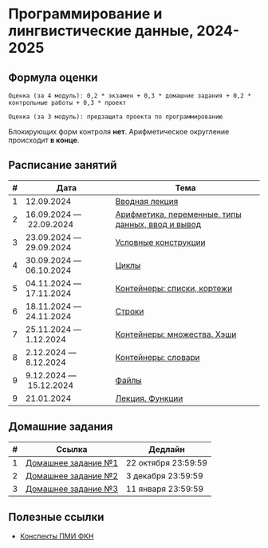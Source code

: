 # Программирование и лингвистические данные, 2024-2025

## Формула оценки

```
Оценка (за 4 модуль): 0,2 * экзамен + 0,3 * домашние задания + 0,2 * контрольные работы + 0,3 * проект
```
```
Оценка (за 3 модуль): предзащита проекта по программированию
```

Блокирующих форм контроля **нет**. Арифметическое округление происходит **в конце**.

## Расписание занятий

| # | Дата | Тема |
|-|-|-|
|1|12.09.2024| [Вводная лекция](lectures/lecture_intro.pdf) |
|2|16.09.2024 –– 22.09.2024| [Арифметика, переменные, типы данных, ввод и вывод](seminars/sem01_intro) |
|3|23.09.2024 –– 29.09.2024| [Условные конструкции](seminars/sem02_if) |
|4|30.09.2024 –– 06.10.2024| [Циклы](seminars/sem03_loop)|
|5|04.11.2024 –– 17.11.2024| [Контейнеры: списки, кортежи](seminars/sem_04_lists_tuples)|
|6|18.11.2024 –– 24.11.2024| [Строки](seminars/sem05_strings)|
|7|25.11.2024 –– 1.12.2024| [Контейнеры: множества. Хэши](seminars/sem06_hash_sets)|
|8|2.12.2024 –– 8.12.2024| [Контейнеры: словари](seminars/sem07_dicts)|
|9|9.12.2024 –– 15.12.2024| [Файлы](seminars/sem08_file_io)|
|9|21.01.2024| [Лекция. Функции](lectures/lecture_functions.pdf)|

## Домашние задания

| # | Ссылка | Дедлайн |
|-|-|-|
|1| [Домашнее задание №1](https://official.contest.yandex.ru/contest/69263/problems/)| 22 октября 23:59:59 |
|2| [Домашнее задание №2](https://official.contest.yandex.ru/contest/71490/enter/)| 3 декабря 23:59:59 |
|3| [Домашнее задание №3](https://official.contest.yandex.ru/contest/72507/enter/) | 11 января 23:59:59 |

## Полезные ссылки

- [Конспекты ПМИ ФКН](https://disk.yandex.ru/i/BkcKilJkumcPV)
